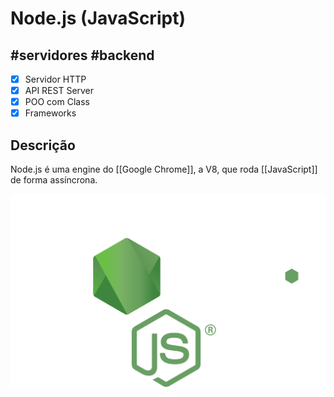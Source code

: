 
# Node.js (JavaScript)

## #servidores #backend 
-  [x] Servidor HTTP
-  [x] API REST Server
-  [x] POO com Class
-  [x] Frameworks  

## Descrição
Node.js é uma engine do [[Google Chrome]], a V8, que roda [[JavaScript]] de forma assíncrona.


![](../resources/node.svg)
